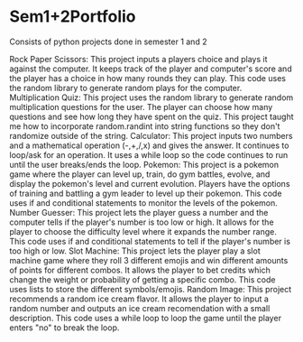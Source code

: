 # Sem1+2Portfolio
Consists of python projects done in semester 1 and 2

Rock Paper Scissors:
This project inputs a players choice and plays it against the computer. It keeps track of the player and computer's score and the player has a choice in how many rounds they can play. This code uses the random library to generate random plays for the computer. 
Multiplication Quiz:
This project uses the random library to generate random multiplication questions for the user. The player can choose how many questions and see how long they have spent on the quiz. This project taught me how to incorporate random.randint into string functions so they don't randomize outside of the string. 
Calculator:
This project inputs two numbers and a mathematical operation (-,+,/,x) and gives the answer. It continues to loop/ask for an operation. It uses a while loop so the code continues to run until the user breaks/ends the loop.
Pokemon:
This project is a pokemon game where the player can level up, train, do gym battles, evolve, and display the pokemon's level and current evolution. Players have the options of training and battling a gym leader to level up their pokemon. This code uses if and conditional statements to monitor the levels of the pokemon.
Number Guesser:
This project lets the player guess a number and the computer tells if the player's number is too low or high. It allows for the player to choose the difficulty level where it expands the number range. This code uses if and conditional statements to tell if the player's number is too high or low. 
Slot Machine:
This project lets the player play a slot machine game where they roll 3 different emojis and win different amounts of points for different combos. It allows the player to bet credits which change the weight or probability of getting a specific combo. This code uses lists to store the different symbols/emojis.
Random Image:
This project recommends a random ice cream flavor. It allows the player to input a random number and outputs an ice cream recomendation with a small description. This code uses a while loop to loop the game until the player enters "no" to break the loop. 
